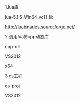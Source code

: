 1.lua库

lua-5.1.5_Win64_vc11_lib

http://luabinaries.sourceforge.net/



2.调用lua的cpp动态库

cpp-dll

VS2012

x64

3.cs工程

cs-proj

VS2012
